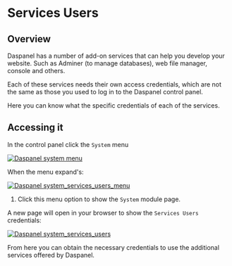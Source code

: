 # Services Users

## Overview

Daspanel has a number of add-on services that can help you develop your website. 
Such as Adminer (to manage databases), web file manager, console and others.

Each of these services needs their own access credentials, which are not the 
same as those you used to log in to the Daspanel control panel.

Here you can know what the specific credentials of each of the services.

## Accessing it

In the control panel click the `System` menu

[![Daspanel system menu](/img/system-menu.png)](/img/system-menu.png)

When the menu expand's:

[![Daspanel system_services_users_menu](/img/system_services_users_menu.png)](/img/system_services_users_menu.png)

1. Click this menu option to show the `System` module page.

A new page will open in your browser to show the `Services Users` credentials: 

[![Daspanel system_services_users](/img/system_services_users.png)](/img/system_services_users.png)

From here you can obtain the necessary credentials to use the additional services offered by Daspanel.
